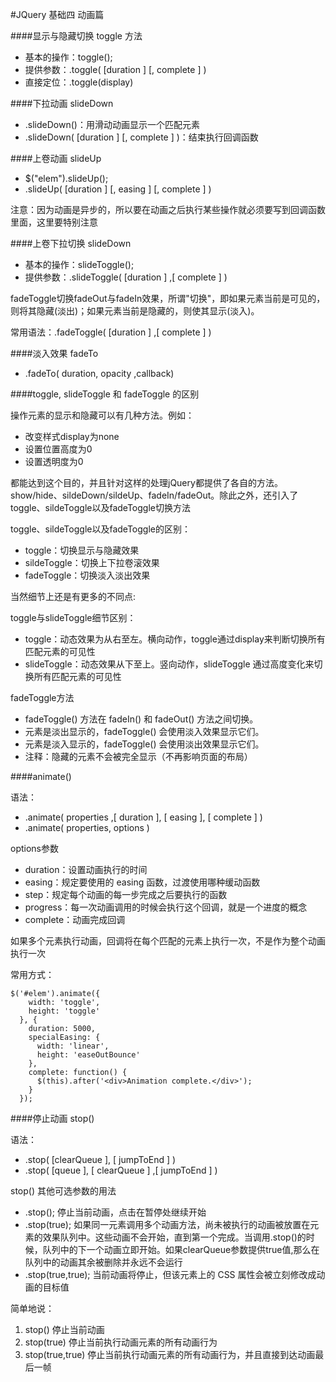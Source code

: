 #JQuery 基础四 动画篇

####显示与隐藏切换 toggle 方法

- 基本的操作：toggle();
- 提供参数：.toggle( [duration ] [, complete ] )
- 直接定位：.toggle(display)

####下拉动画 slideDown

- .slideDown()：用滑动动画显示一个匹配元素
- .slideDown( [duration ] [, complete ] )：结束执行回调函数

####上卷动画 slideUp

- $("elem").slideUp();
- .slideUp( [duration ] [, easing ] [, complete ] )

注意：因为动画是异步的，所以要在动画之后执行某些操作就必须要写到回调函数里面，这里要特别注意

####上卷下拉切换 slideDown

- 基本的操作：slideToggle();
- 提供参数：.slideToggle( [duration ] ,[ complete ] )

fadeToggle切换fadeOut与fadeIn效果，所谓"切换"，即如果元素当前是可见的，则将其隐藏(淡出)；如果元素当前是隐藏的，则使其显示(淡入)。

常用语法：.fadeToggle( [duration ] ,[ complete ] )

####淡入效果 fadeTo

- .fadeTo( duration, opacity ,callback)

####toggle, slideToggle 和 fadeToggle 的区别

操作元素的显示和隐藏可以有几种方法。例如：

- 改变样式display为none
- 设置位置高度为0
- 设置透明度为0

都能达到这个目的，并且针对这样的处理jQuery都提供了各自的方法。show/hide、sildeDown/sildeUp、fadeIn/fadeOut。除此之外，还引入了toggle、sildeToggle以及fadeToggle切换方法

toggle、sildeToggle以及fadeToggle的区别：

- toggle：切换显示与隐藏效果
- sildeToggle：切换上下拉卷滚效果
- fadeToggle：切换淡入淡出效果

当然细节上还是有更多的不同点:

toggle与slideToggle细节区别：

- toggle：动态效果为从右至左。横向动作，toggle通过display来判断切换所有匹配元素的可见性
- slideToggle：动态效果从下至上。竖向动作，slideToggle 通过高度变化来切换所有匹配元素的可见性

fadeToggle方法

- fadeToggle() 方法在 fadeIn() 和 fadeOut() 方法之间切换。
- 元素是淡出显示的，fadeToggle() 会使用淡入效果显示它们。
- 元素是淡入显示的，fadeToggle() 会使用淡出效果显示它们。
- 注释：隐藏的元素不会被完全显示（不再影响页面的布局）

####animate()

语法：

- .animate( properties ,[ duration ], [ easing ], [ complete ] )
- .animate( properties, options )

options参数

- duration：设置动画执行的时间
- easing：规定要使用的 easing 函数，过渡使用哪种缓动函数
- step：规定每个动画的每一步完成之后要执行的函数
- progress：每一次动画调用的时候会执行这个回调，就是一个进度的概念
- complete：动画完成回调

如果多个元素执行动画，回调将在每个匹配的元素上执行一次，不是作为整个动画执行一次

常用方式：

    $('#elem').animate({
        width: 'toggle',  
        height: 'toggle'
      }, {
        duration: 5000,
        specialEasing: {
          width: 'linear',
          height: 'easeOutBounce'
        },
        complete: function() {
          $(this).after('<div>Animation complete.</div>');
        }
      });

####停止动画 stop()

语法：

- .stop( [clearQueue ], [ jumpToEnd ] )
- .stop( [queue ], [ clearQueue ] ,[ jumpToEnd ] )

stop() 其他可选参数的用法

- .stop(); 停止当前动画，点击在暂停处继续开始
- .stop(true); 如果同一元素调用多个动画方法，尚未被执行的动画被放置在元素的效果队列中。这些动画不会开始，直到第一个完成。当调用.stop()的时候，队列中的下一个动画立即开始。如果clearQueue参数提供true值,那么在队列中的动画其余被删除并永远不会运行
- .stop(true,true); 当前动画将停止，但该元素上的 CSS 属性会被立刻修改成动画的目标值

简单地说：

1. stop()  停止当前动画
2. stop(true)  停止当前执行动画元素的所有动画行为
3. stop(true,true)  停止当前执行动画元素的所有动画行为，并且直接到达动画最后一帧
